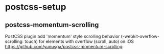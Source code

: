 # postcss-setup

## postcss-momentum-scrolling
PostCSS plugin add 'momentum' style scrolling behavior (-webkit-overflow-scrolling: touch) for elements with overflow (scroll, auto) on iOS
https://github.com/yunusga/postcss-momentum-scrolling

